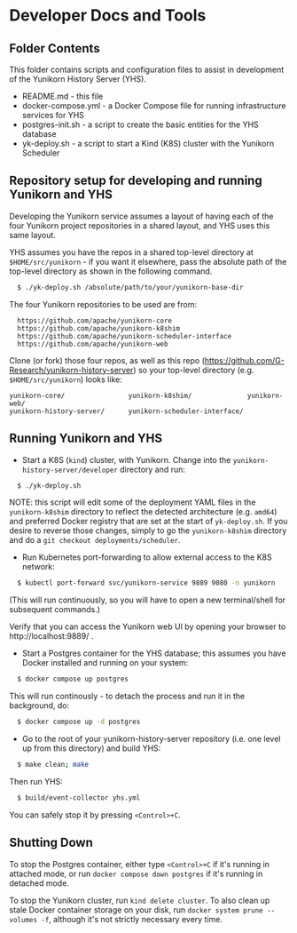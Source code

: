 # Developer Docs and Tools

## Folder Contents

This folder contains scripts and configuration files to assist in development
of the Yunikorn History Server (YHS).

- README.md - this file
- docker-compose.yml - a Docker Compose file for running infrastructure services for YHS
- postgres-init.sh - a script to create the basic entities for the YHS database
- yk-deploy.sh - a script to start a Kind (K8S) cluster with the Yunikorn Scheduler

## Repository setup for developing and running Yunikorn and YHS

Developing the Yunikorn service assumes a layout of having each of the four
Yunikorn project repositories in a shared layout, and YHS uses this same layout.

YHS assumes you have the repos in a shared top-level directory at `$HOME/src/yunikorn` - if
you want it elsewhere, pass the absolute path of the top-level directory as shown in the following command.
```sh
  $ ./yk-deploy.sh /absolute/path/to/your/yunikorn-base-dir
``` 

The four Yunikorn repositories to be used are from:
```
  https://github.com/apache/yunikorn-core
  https://github.com/apache/yunikorn-k8shim
  https://github.com/apache/yunikorn-scheduler-interface
  https://github.com/apache/yunikorn-web
```

Clone (or fork) those four repos, as well as this repo (https://github.com/G-Research/yunikorn-history-server)
so your top-level directory (e.g. `$HOME/src/yunikorn`) looks like:

```
yunikorn-core/                yunikorn-k8shim/              yunikorn-web/
yunikorn-history-server/      yunikorn-scheduler-interface/
```

## Running Yunikorn and YHS

- Start a K8S (`kind`) cluster, with Yunikorn. Change into the `yunikorn-history-server/developer` directory
and run:
```sh
  $ ./yk-deploy.sh
``` 

NOTE: this script will edit some of the deployment YAML files in the `yunikorn-k8shim` directory to reflect
the detected architecture (e.g. `amd64`) and preferred Docker registry that are set at the start of 
`yk-deploy.sh`. If you desire to reverse those changes, simply to go the `yunikorn-k8shim` directory and
do a `git checkout deployments/scheduler`.


- Run Kubernetes port-forwarding to allow external access to the K8S network:
```sh
  $ kubectl port-forward svc/yunikorn-service 9889 9080 -n yunikorn
``` 
(This will run continuously, so you will have to open a new terminal/shell for
subsequent commands.)

Verify that you can access the Yunikorn web UI by opening your browser to
http://localhost:9889/ .

- Start a Postgres container for the YHS database; this assumes you have Docker
installed and running on your system:
```sh
  $ docker compose up postgres
``` 
This will run continously - to detach the process and run it in the background, do:
```sh
  $ docker compose up -d postgres
``` 
- Go to the root of your yunikorn-history-server repository (i.e. one level up from
this directory) and build YHS:
```sh
  $ make clean; make
``` 
Then run YHS:
```sh
  $ build/event-collector yhs.yml
``` 
You can safely stop it by pressing `<Control>+C`.

## Shutting Down 
To stop the Postgres container, either type `<Control>+C` if it's running in attached mode, or run `docker compose down postgres` if it's running in detached mode.

To stop the Yunikorn cluster, run `kind delete cluster`. To also clean up stale Docker container storage on your disk, run `docker system prune --volumes -f`, although it's not strictly necessary every time.


